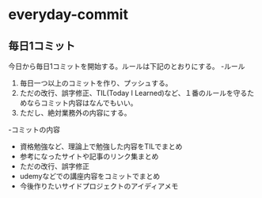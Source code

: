 # everyday-commit
## 毎日1コミット


今日から毎日1コミットを開始する。ルールは下記のとおりにする。
-ルール
 1. 毎日一つ以上のコミットを作り、プッシュする。
 2. ただの改行、誤字修正、TIL(Today I Learned)など、１番のルールを守るためならコミット内容はなんでもいい。
 3. ただし、絶対業務外の内容にする。
 
-コミットの内容
 - 資格勉強など、理論上で勉強した内容をTILでまとめ
 - 参考になったサイトや記事のリンク集まとめ
 - ただの改行、誤字修正
 - udemyなどでの講座内容をコミットでまとめ
 - 今後作りたいサイドプロジェクトのアイディアメモ
